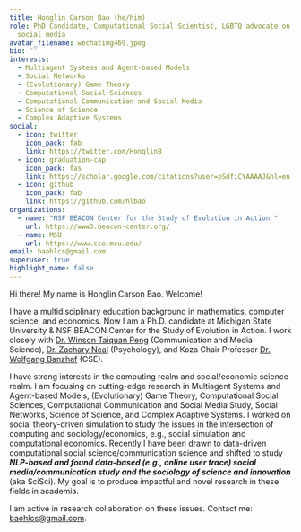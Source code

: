 ```yaml
---
title: Honglin Carson Bao (he/him)
role: PhD Candidate, Computational Social Scientist, LGBTQ advocate on Chinese
  social media
avatar_filename: wechatimg469.jpeg
bio: ""
interests:
  - Multiagent Systems and Agent-based Models
  - Social Networks
  - (Evolutionary) Game Theory
  - Computational Social Sciences
  - Computational Communication and Social Media
  - Science of Science
  - Complex Adaptive Systems
social:
  - icon: twitter
    icon_pack: fab
    link: https://twitter.com/HonglinB
  - icon: graduation-cap
    icon_pack: fas
    link: https://scholar.google.com/citations?user=pSdfiCYAAAAJ&hl=en
  - icon: github
    icon_pack: fab
    link: https://github.com/hlbao
organizations:
  - name: "NSF BEACON Center for the Study of Evolution in Action "
    url: https://www3.beacon-center.org/
  - name: MSU
    url: https://www.cse.msu.edu/
email: baohlcs@gmail.com
superuser: true
highlight_name: false
---
```

Hi there! My name is Honglin Carson Bao. Welcome!

I have a multidisciplinary education background in mathematics, computer science, and economics. Now I am a Ph.D. candidate at Michigan State University & NSF BEACON Center for the Study of Evolution in Action. I work closely with [Dr. Winson Taiquan Peng](https://comartsci.msu.edu/our-people/taiquan-winson-peng) (Communication and Media Science), [Dr. Zachary Neal](https://www.zacharyneal.com/) (Psychology), and Koza Chair Professor [Dr. Wolfgang Banzhaf](http://www.cse.msu.edu/~banzhafw/) (CSE).

I have strong interests in the computing realm and social/economic science realm. I am focusing on cutting-edge research in Multiagent Systems and Agent-based Models, (Evolutionary) Game Theory, Computational Social Sciences, Computational Communication and Social Media Study, Social Networks, Science of Science, and Complex Adaptive Systems. I worked on social theory-driven simulation to study the issues in the intersection of computing and sociology/economics, e.g., social simulation and computational economics. Recently I have been drawn to data-driven computational social science/communication science and shifted to study ***NLP-based and found data-based (e.g., online user trace) social media/communication study and the sociology of science and innovation*** (aka SciSci). My goal is to produce impactful and novel research in these fields in academia.

I am active in research collaboration on these issues. Contact me: baohlcs@gmail.com.